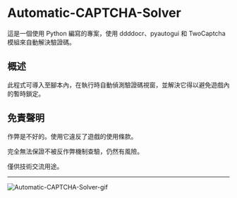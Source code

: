 # Automatic-CAPTCHA-Solver

這是一個使用 Python 編寫的專案，使用 ddddocr、pyautogui 和 TwoCaptcha 模組來自動解決驗證碼。

## 概述

此程式可導入至腳本內，在執行時自動偵測驗證碼視窗，並解決它得以避免遊戲內的暫時鎖定。

## 免責聲明

作弊是不好的。使用它違反了遊戲的使用條款。

完全無法保證不被反作弊機制查驗，仍然有風險。

僅供技術交流用途。

---
![Automatic-CAPTCHA-Solver-gif](https://user-images.githubusercontent.com/59391315/230873848-e288af0b-a858-493f-922b-ef6f1ad0ff44.gif)
